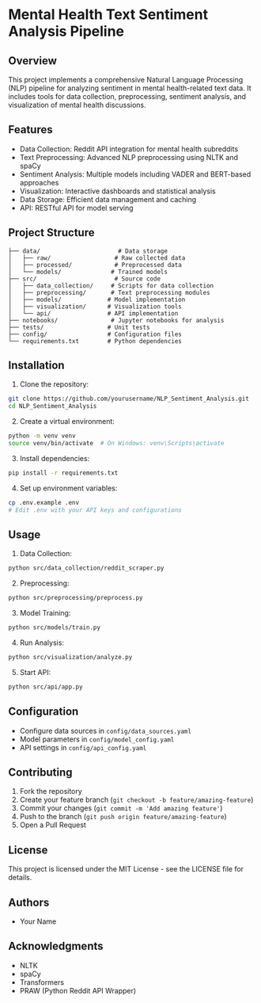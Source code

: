 # Mental Health Text Sentiment Analysis Pipeline

## Overview

This project implements a comprehensive Natural Language Processing (NLP) pipeline for analyzing sentiment in mental health-related text data. It includes tools for data collection, preprocessing, sentiment analysis, and visualization of mental health discussions.

## Features

- Data Collection: Reddit API integration for mental health subreddits
- Text Preprocessing: Advanced NLP preprocessing using NLTK and spaCy
- Sentiment Analysis: Multiple models including VADER and BERT-based approaches
- Visualization: Interactive dashboards and statistical analysis
- Data Storage: Efficient data management and caching
- API: RESTful API for model serving

## Project Structure

```
├── data/                      # Data storage
│   ├── raw/                  # Raw collected data
│   ├── processed/            # Preprocessed data
│   └── models/              # Trained models
├── src/                      # Source code
│   ├── data_collection/     # Scripts for data collection
│   ├── preprocessing/       # Text preprocessing modules
│   ├── models/             # Model implementation
│   ├── visualization/      # Visualization tools
│   └── api/                # API implementation
├── notebooks/               # Jupyter notebooks for analysis
├── tests/                  # Unit tests
├── config/                 # Configuration files
└── requirements.txt        # Python dependencies
```

## Installation

1. Clone the repository:

```bash
git clone https://github.com/yourusername/NLP_Sentiment_Analysis.git
cd NLP_Sentiment_Analysis
```

2. Create a virtual environment:

```bash
python -m venv venv
source venv/bin/activate  # On Windows: venv\Scripts\activate
```

3. Install dependencies:

```bash
pip install -r requirements.txt
```

4. Set up environment variables:

```bash
cp .env.example .env
# Edit .env with your API keys and configurations
```

## Usage

1. Data Collection:

```bash
python src/data_collection/reddit_scraper.py
```

2. Preprocessing:

```bash
python src/preprocessing/preprocess.py
```

3. Model Training:

```bash
python src/models/train.py
```

4. Run Analysis:

```bash
python src/visualization/analyze.py
```

5. Start API:

```bash
python src/api/app.py
```

## Configuration

- Configure data sources in `config/data_sources.yaml`
- Model parameters in `config/model_config.yaml`
- API settings in `config/api_config.yaml`

## Contributing

1. Fork the repository
2. Create your feature branch (`git checkout -b feature/amazing-feature`)
3. Commit your changes (`git commit -m 'Add amazing feature'`)
4. Push to the branch (`git push origin feature/amazing-feature`)
5. Open a Pull Request

## License

This project is licensed under the MIT License - see the LICENSE file for details.

## Authors

- Your Name

## Acknowledgments

- NLTK
- spaCy
- Transformers
- PRAW (Python Reddit API Wrapper)
